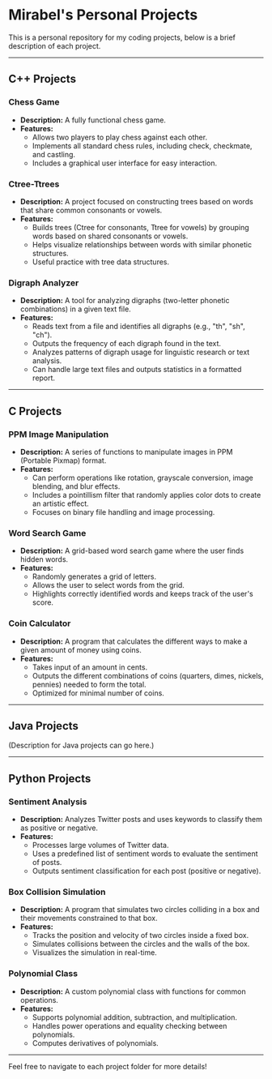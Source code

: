 # Mirabel's Personal Projects

This is a personal repository for my coding projects, below is a brief description of each project.

---

## C++ Projects

### Chess Game
- **Description:** A fully functional chess game.
- **Features:**
  - Allows two players to play chess against each other.
  - Implements all standard chess rules, including check, checkmate, and castling.
  - Includes a graphical user interface for easy interaction.
    
### Ctree-Ttrees
- **Description:** A project focused on constructing trees based on words that share common consonants or vowels.
- **Features:**
  - Builds trees (Ctree for consonants, Ttree for vowels) by grouping words based on shared consonants or vowels.
  - Helps visualize relationships between words with similar phonetic structures.
  - Useful practice with tree data structures.
    
### Digraph Analyzer
- **Description:** A tool for analyzing digraphs (two-letter phonetic combinations) in a given text file.
- **Features:**
  - Reads text from a file and identifies all digraphs (e.g., "th", "sh", "ch").
  - Outputs the frequency of each digraph found in the text.
  - Analyzes patterns of digraph usage for linguistic research or text analysis.
  - Can handle large text files and outputs statistics in a formatted report.

---

## C Projects

### PPM Image Manipulation
- **Description:** A series of functions to manipulate images in PPM (Portable Pixmap) format.
- **Features:**
  - Can perform operations like rotation, grayscale conversion, image blending, and blur effects.
  - Includes a pointillism filter that randomly applies color dots to create an artistic effect.
  - Focuses on binary file handling and image processing.
    
### Word Search Game
- **Description:** A grid-based word search game where the user finds hidden words.
- **Features:**
  - Randomly generates a grid of letters.
  - Allows the user to select words from the grid.
  - Highlights correctly identified words and keeps track of the user's score.
    
### Coin Calculator
- **Description:** A program that calculates the different ways to make a given amount of money using coins.
- **Features:**
  - Takes input of an amount in cents.
  - Outputs the different combinations of coins (quarters, dimes, nickels, pennies) needed to form the total.
  - Optimized for minimal number of coins.

---

## Java Projects

(Description for Java projects can go here.)

---

## Python Projects

### Sentiment Analysis
- **Description:** Analyzes Twitter posts and uses keywords to classify them as positive or negative.
- **Features:**
  - Processes large volumes of Twitter data.
  - Uses a predefined list of sentiment words to evaluate the sentiment of posts.
  - Outputs sentiment classification for each post (positive or negative).

### Box Collision Simulation
- **Description:** A program that simulates two circles colliding in a box and their movements constrained to that box.
- **Features:**
  - Tracks the position and velocity of two circles inside a fixed box.
  - Simulates collisions between the circles and the walls of the box.
  - Visualizes the simulation in real-time.

### Polynomial Class
- **Description:** A custom polynomial class with functions for common operations.
- **Features:**
  - Supports polynomial addition, subtraction, and multiplication.
  - Handles power operations and equality checking between polynomials.
  - Computes derivatives of polynomials.

---

Feel free to navigate to each project folder for more details!
